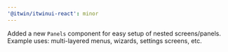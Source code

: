 ```yaml
---
'@itwin/itwinui-react': minor
---
```


Added a new `Panels` component for easy setup of nested screens/panels. Example uses: multi-layered menus, wizards, settings screens, etc.
